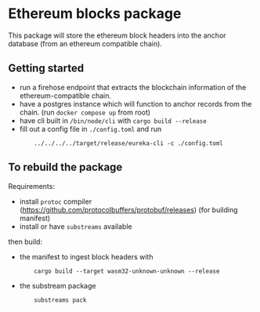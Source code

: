 # Ethereum blocks package

This package will store the ethereum block headers into the anchor database (from an ethereum compatible chain).

## Getting started

- run a firehose endpoint that extracts the blockchain information of the ethereum-compatible chain.
- have a postgres instance which will function to anchor records from the chain. (run `docker compose up` from root)
- have cli built in `/bin/node/cli` with `cargo build --release`
- fill out a config file in `./config.toml` and run
    ```
        ../../../../target/release/eureka-cli -c ./config.toml
    ```

## To rebuild the package

Requirements:
- install `protoc` compiler (https://github.com/protocolbuffers/protobuf/releases) (for building manifest)
- install or have `substreams` available

then build:
-  the manifest to ingest block headers with
    ```
        cargo build --target wasm32-unknown-unknown --release
    ```
- the substream package
    ```
        substreams pack
    ```
